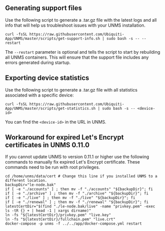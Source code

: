 ## Generating support files

Use the following script to generate a .tar.gz file with the latest logs and all info that will help us troubleshoot issues with your UNMS installation.

```
curl -fsSL https://raw.githubusercontent.com/Ubiquiti-App/UNMS/master/scripts/get-support-info.sh | sudo bash -s -- --restart
```

The `--restart` parameter is optional and tells the script to start by rebuilding all UNMS containers. This will ensure that the support file includes any errors generated during startup.

## Exporting device statistics

Use the following script to generate a .tar.gz file with all statistics associated with a specific device:

```
curl -fsSL https://raw.githubusercontent.com/Ubiquiti-App/UNMS/master/scripts/get-statistics.sh | sudo bash -s -- <device-id>
```

You can find the `<device-id>` in the URL in UNMS.


## Workaround for expired Let's Encrypt certificates in UNMS 0.11.0

If you cannot update UNMS to version 0.11.1 or higher use the following commands to manually fix expired Let's Encrypt certificate. These commands need to be run with root privileges.

```
cd /home/unms/data/cert # Change this line if you installed UNMS to a different location.
backupDir="le-node.bak"
if [ -e "./accounts" ] ; then mv -f "./accounts" "${backupDir}"; fi
if [ -e "./archive" ] ; then mv -f "./archive" "${backupDir}"; fi
if [ -e "./live" ] ; then mv -f "./live" "${backupDir}"; fi
if [ -e "./renewal" ] ; then mv -f "./renewal" "${backupDir}"; fi
latestCertDir="$(find "./le-node.bak/live" -name "privkey.pem" -exec ls -tR {} + | head -1 | xargs dirname)"
ln -fs "${latestCertDir}/privkey.pem" "live.key"
ln -fs "${latestCertDir}/fullchain.pem" "live.crt"
docker-compose -p unms -f ../../app/docker-compose.yml restart
```
